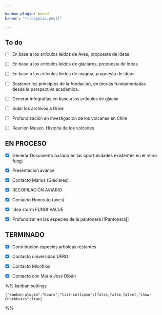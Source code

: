 ```yaml
---

kanban-plugin: board
banner: "![[espacio.png]]"

---
```


## To do

- [ ] En base a los artículos leidos de Aves, propuesta de ideas
- [ ] En base a los artículos leidos de glaciares, propuesta de ideas
- [ ] En base a los artículos leidos de magma, propuesta de ideas
- [ ] Sostener los principios de la fundación, en teorías fundamentadas desde la perspectiva académica.
- [ ] Generar infografías en base a los artículos de glaciar
- [ ] Subir los archivos a Drive
- [ ] Profundización en investigación de los volcanes en Chile
- [ ] Reunion Museo, Historia de los volcanes


## EN PROCESO

- [x] Generar Documento basado en las oportunidades existentes en el reino fungi
- [x] Presentacion avance
- [x] Contacto Marius (Glaciares)
- [x] RECOPILACIÓN AVIARIO
- [x] Contacto Honorato (aves)
- [x] Idea storm FUNGI VALUE
- [x] Profundizar en las especies de la pantonera [[Pantonera]]


## TERMINADO

- [x] Contribución especies arboleas restantes
- [x] Contacto universidad UFRO
- [x] Contacto Micofilos
- [x] Contacto con Maria José Dibán




%% kanban:settings
```
{"kanban-plugin":"board","list-collapse":[false,false,false],"show-checkboxes":true}
```
%%